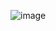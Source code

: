 ![image](https://user-images.githubusercontent.com/42772249/129786168-834d78c6-c404-46cd-9b18-ae89691a7063.png)
